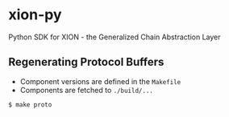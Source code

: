 # xion-py

Python SDK for XION - the Generalized Chain Abstraction Layer

## Regenerating Protocol Buffers

- Component versions are defined in the `Makefile`
- Components are fetched to `./build/...`
```
$ make proto
```
